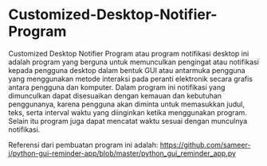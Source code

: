 # Customized-Desktop-Notifier-Program
Customized Desktop Notifier Program atau program notifikasi desktop ini adalah program yang berguna untuk memunculkan pengingat atau notifikasi 
kepada pengguna desktop dalam bentuk GUI atau antarmuka pengguna yang menggunakan metode interaksi pada peranti elektronik secara grafis antara pengguna dan komputer. 
Dalam program ini notifikasi yang dimunculkan dapat disesuaikan dengan kemauan dan kebutuhan penggunanya, 
karena pengguna akan diminta untuk memasukkan judul, teks, serta interval waktu yang diinginkan ketika menggunakan program. 
Selain itu program juga dapat mencatat waktu sesuai dengan munculnya notifikasi.

Referensi dari pembuatan program ini adalah: https://github.com/sameer-j/python-gui-reminder-app/blob/master/python_gui_reminder_app.py
